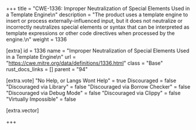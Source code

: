 +++
title = "CWE-1336: Improper Neutralization of Special Elements Used in a Template Engine\n"
description = "The product uses a template engine to insert or process externally-influenced input, but it does not neutralize or incorrectly neutralizes special elements or syntax that can be interpreted as template expressions or other code directives when processed by the engine.\n"
weight = 1336

[extra]
id = 1336
name = "Improper Neutralization of Special Elements Used in a Template Engine\n"
url = "https://cwe.mitre.org/data/definitions/1336.html"
class = "Base"
rust_docs_links = []
parent = "94"

[extra.vote]
"No Help, or Langs Wont Help" = true
Discouraged = false
"Discouraged via Library" = false
"Discouraged via Borrow Checker" = false
"Discouraged via Debug Mode" = false
"Discouraged via Clippy" = false
"Virtually Impossible" = false

[extra.vector]

+++